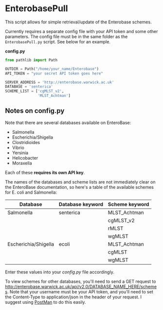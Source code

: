 # EnterobasePull

This script allows for simple retrieval/update of the Enterobase schemes.

Currently requires a separate config file with your API token and some other parameters.
The config file must be in the same folder as the `EnterobasePull.py` script. See below for an example.

**config.py**
```python
from pathlib import Path

OUTDIR = Path("/home/your_name/Enterobase")
API_TOKEN = "your secret API token goes here"

SERVER_ADDRESS = 'http://enterobase.warwick.ac.uk'
DATABASE = 'senterica'
SCHEME_LIST = ['cgMLST_v2',
               'MLST_Achtman']
```

## Notes on config.py
Note that there are several databases available on EnteroBase:
- Salmonella
- Escherichia/Shigella
- Clostridioides
- Vibrio
- Yersinia
- Helicobacter
- Moraxella

Each of these **requires its own API key**.

The names of the databases and scheme lists are not immediately clear on the EnteroBase documentation, so here's a table of the available schemes for E. coli and Salmonella:

| Database   | Database keyword | Scheme keyword |
| ---------- | ---------------- | -------------- |
| Salmonella | senterica        | MLST_Achtman      |
|  |         | cgMLST_v2   |
|  |         | rMLST   |
|  |         | wgMLST   |
| Escherichia/Shigella | ecoli        | MLST_Achtman      |
|  |         | cgMLST   |
|  |         | wgMLST   |

Enter these values into your *config.py* file accordingly.

To view schemes for other databases, you'll need to send a GET request to http://enterobase.warwick.ac.uk/api/v2.0/DATABASE_NAME_HERE/schemes.
Note that your username must be your API token, and you'll need to set the Content-Type to application/json in the header of your request. I suggest using [PostMan](https://www.getpostman.com/) to do this easily.